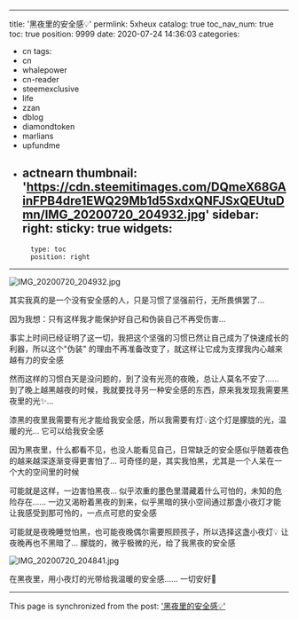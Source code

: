 
---
title: '黑夜里的安全感💡'
permlink: 5xheux
catalog: true
toc_nav_num: true
toc: true
position: 9999
date: 2020-07-24 14:36:03
categories:
- cn
tags:
- cn
- whalepower
- cn-reader
- steemexclusive
- life
- zzan
- dblog
- diamondtoken
- marlians
- upfundme
- actnearn
thumbnail: 'https://cdn.steemitimages.com/DQmeX68GAinFPB4dre1EWQ29Mb1d5SxdxQNFJSxQEUtuDmn/IMG_20200720_204932.jpg'
sidebar:
    right:
        sticky: true
widgets:
    -
        type: toc
        position: right
---


![IMG_20200720_204932.jpg](https://cdn.steemitimages.com/DQmeX68GAinFPB4dre1EWQ29Mb1d5SxdxQNFJSxQEUtuDmn/IMG_20200720_204932.jpg)


其实我真的是一个没有安全感的人，只是习惯了坚强前行，无所畏惧罢了... 


因为我想：只有这样我才能保护好自己和伪装自己不再受伤害... 


事实上时间已经证明了这一切，我把这个坚强的习惯已然让自己成为了快速成长的利器，所以这个"伪装" 的理由不再准备改变了，就这样让它成为支撑我内心越来越有力的安全感


然而这样的习惯白天是没问题的，到了没有光亮的夜晚，总让人莫名不安了...... 到了晚上越黑越夜的时候，我就要找寻另一种安全感的东西，原来我发现我需要黑夜里的光✨...


漆黑的夜里我需要有光才能给我安全感，所以我需要有灯💡这个灯是朦胧的光，温暖的光... 它可以给我安全感


因为黑夜里，什么都看不见，也没人能看见自己，日常缺乏的安全感似乎随着夜色的越来越深逐渐变得更害怕了... 可奇怪的是，其实我怕黑，尤其是一个人呆在一个大的空间里的时候


可能就是这样，一边害怕黑夜... 似乎浓重的墨色里潜藏着什么可怕的，未知的危险存在...... 一边又渴盼着黑夜的到来，似乎黑暗的狭小空间通过那盏小夜灯才能让我感受到那可怜的，一点点可悲的安全感


可能就是夜晚睡觉怕黑，也可能夜晚偶尔需要照顾孩子，所以选择这盏小夜灯💡 让夜晚再也不黑暗了... 朦胧的，微乎极微的光，给了我黑夜的安全感

![IMG_20200720_204841.jpg](https://cdn.steemitimages.com/DQmWnauzSvM2FqX9YbwbWyCWLdhrSo9aEtbkyxLdztqA9wP/IMG_20200720_204841.jpg)


在黑夜里，用小夜灯的光带给我温暖的安全感......  一切安好💜

- - -

This page is synchronized from the post: ['黑夜里的安全感💡'](https://steemit.com/@annepink/5xheux)
